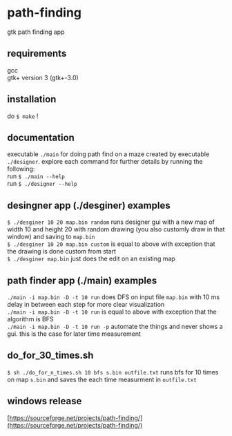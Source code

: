 # path-finding
gtk path finding app

## requirements
gcc <br />
gtk+ version 3 (gtk+-3.0) <br />

## installation
do `$ make` !

## documentation
executable `./main` for doing path find on a maze created by executable `./designer`. explore each command for further details by running the following: <br />
run `$ ./main --help` <br />
run `$ ./designer --help` <br />

## desingner app (./desginer) examples
`$ ./desginer 10 20 map.bin random` runs designer gui with a new map of width 10 and height 20 with random drawing (you also customly draw in that window) and saving to `map.bin` <br />
`$ ./desginer 10 20 map.bin custom` is equal to above with exception that the drawing is done custom from start <br />
`$ ./desginer map.bin` just does the edit on an existing map <br />

## path finder app (./main) examples
`./main -i map.bin -D -t 10 run` does DFS on input file `map.bin` with 10 ms delay in between each step for more clear visualization <br />
`./main -i map.bin -D -t 10 run` is equal to above with exception that the algorithm is BFS <br />
`./main -i map.bin -D -t 10 run -p` automate the things and never shows a gui. this is the case for later time measurement <br />

## do_for_30_times.sh
`$ sh ./do_for_n_times.sh 10 bfs s.bin outfile.txt` runs bfs for 10 times on map `s.bin` and saves the each time measurment in `outfile.txt` <br />

## windows release
[https://sourceforge.net/projects/path-finding/](https://sourceforge.net/projects/path-finding/)
